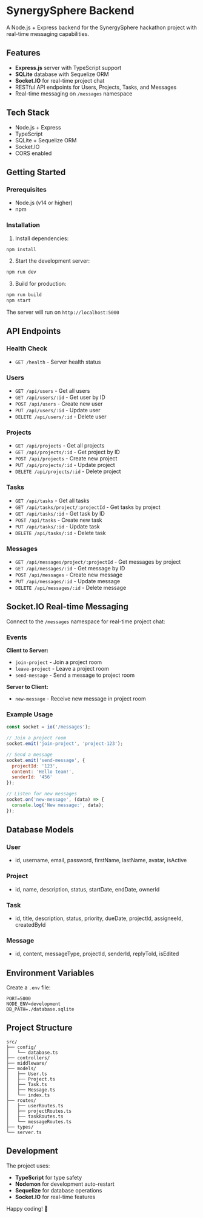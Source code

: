 # SynergySphere Backend

A Node.js + Express backend for the SynergySphere hackathon project with real-time messaging capabilities.

## Features

- **Express.js** server with TypeScript support
- **SQLite** database with Sequelize ORM
- **Socket.IO** for real-time project chat
- RESTful API endpoints for Users, Projects, Tasks, and Messages
- Real-time messaging on `/messages` namespace

## Tech Stack

- Node.js + Express
- TypeScript
- SQLite + Sequelize ORM
- Socket.IO
- CORS enabled

## Getting Started

### Prerequisites

- Node.js (v14 or higher)
- npm

### Installation

1. Install dependencies:
```bash
npm install
```

2. Start the development server:
```bash
npm run dev
```

3. Build for production:
```bash
npm run build
npm start
```

The server will run on `http://localhost:5000`

## API Endpoints

### Health Check
- `GET /health` - Server health status

### Users
- `GET /api/users` - Get all users
- `GET /api/users/:id` - Get user by ID
- `POST /api/users` - Create new user
- `PUT /api/users/:id` - Update user
- `DELETE /api/users/:id` - Delete user

### Projects
- `GET /api/projects` - Get all projects
- `GET /api/projects/:id` - Get project by ID
- `POST /api/projects` - Create new project
- `PUT /api/projects/:id` - Update project
- `DELETE /api/projects/:id` - Delete project

### Tasks
- `GET /api/tasks` - Get all tasks
- `GET /api/tasks/project/:projectId` - Get tasks by project
- `GET /api/tasks/:id` - Get task by ID
- `POST /api/tasks` - Create new task
- `PUT /api/tasks/:id` - Update task
- `DELETE /api/tasks/:id` - Delete task

### Messages
- `GET /api/messages/project/:projectId` - Get messages by project
- `GET /api/messages/:id` - Get message by ID
- `POST /api/messages` - Create new message
- `PUT /api/messages/:id` - Update message
- `DELETE /api/messages/:id` - Delete message

## Socket.IO Real-time Messaging

Connect to the `/messages` namespace for real-time project chat:

### Events

**Client to Server:**
- `join-project` - Join a project room
- `leave-project` - Leave a project room
- `send-message` - Send a message to project room

**Server to Client:**
- `new-message` - Receive new message in project room

### Example Usage

```javascript
const socket = io('/messages');

// Join a project room
socket.emit('join-project', 'project-123');

// Send a message
socket.emit('send-message', {
  projectId: '123',
  content: 'Hello team!',
  senderId: '456'
});

// Listen for new messages
socket.on('new-message', (data) => {
  console.log('New message:', data);
});
```

## Database Models

### User
- id, username, email, password, firstName, lastName, avatar, isActive

### Project
- id, name, description, status, startDate, endDate, ownerId

### Task
- id, title, description, status, priority, dueDate, projectId, assigneeId, createdById

### Message
- id, content, messageType, projectId, senderId, replyToId, isEdited

## Environment Variables

Create a `.env` file:
```
PORT=5000
NODE_ENV=development
DB_PATH=./database.sqlite
```

## Project Structure

```
src/
├── config/
│   └── database.ts
├── controllers/
├── middleware/
├── models/
│   ├── User.ts
│   ├── Project.ts
│   ├── Task.ts
│   ├── Message.ts
│   └── index.ts
├── routes/
│   ├── userRoutes.ts
│   ├── projectRoutes.ts
│   ├── taskRoutes.ts
│   └── messageRoutes.ts
├── types/
└── server.ts
```

## Development

The project uses:
- **TypeScript** for type safety
- **Nodemon** for development auto-restart
- **Sequelize** for database operations
- **Socket.IO** for real-time features

Happy coding! 🚀